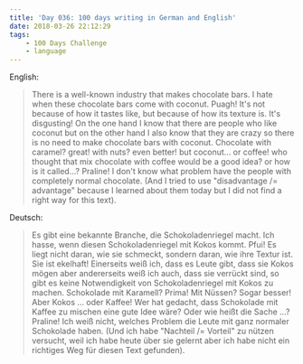 ```yaml
---
title: 'Day 036: 100 days writing in German and English'
date: 2018-03-26 22:12:29
tags:
    - 100 Days Challenge
    - language
---
```

English:
> There is a well-known industry that makes chocolate bars. I hate when these chocolate bars come with coconut. Puagh! It's not because of how it tastes like, but because of how its texture is. It's disgusting! On the one hand I know that there are people who like coconut but on the other hand I also know that they are crazy so there is no need to make chocolate bars with coconut. Chocolate with caramel? great! with nuts? even better! but coconut... or coffee! who thought that mix chocolate with coffee would be a good idea? or how is it called...? Praline! I don't know what problem have the people with completely normal chocolate. (And I tried to use "disadvantage /= advantage" because I learned about them today but I did not find a right way for this text).

Deutsch:
> Es gibt eine bekannte Branche, die Schokoladenriegel macht. Ich hasse, wenn diesen Schokoladenriegel mit Kokos kommt. Pfui! Es liegt nicht daran, wie sie schmeckt, sondern daran, wie ihre Textur ist. Sie ist ekelhaft! Einerseits weiß ich, dass es Leute gibt, dass sie Kokos mögen aber andererseits weiß ich auch, dass sie verrückt sind, so gibt es keine Notwendigkeit von Schokoladenriegel mit Kokos zu machen. Schokolade mit Karamell? Prima! Mit Nüssen? Sogar besser! Aber Kokos ... oder Kaffee! Wer hat gedacht, dass Schokolade mit Kaffee zu mischen eine gute Idee wäre? Oder wie heißt die Sache ...? Praline! Ich weiß nicht, welches Problem die Leute mit ganz normaler Schokolade haben. (Und ich habe "Nachteil /= Vorteil" zu nützen versucht, weil ich habe heute über sie gelernt aber ich habe nicht ein richtiges Weg für diesen Text gefunden).